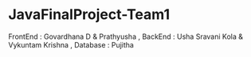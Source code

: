 # JavaFinalProject-Team1
FrontEnd : Govardhana D & Prathyusha  , BackEnd : Usha Sravani Kola & Vykuntam Krishna  , Database : Pujitha 
